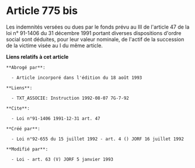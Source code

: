 # Article 775 bis

Les indemnités versées ou dues par le fonds prévu au III de l'article 47 de la loi n° 91-1406 du 31 décembre 1991 portant
diverses dispositions d'ordre social sont déduites, pour leur valeur nominale, de l'actif de la succession de la victime
visée au I du même article.

**Liens relatifs à cet article**

	**Abrogé par**:

	  - Article incorporé dans l'édition du 18 août 1993

	**Liens**:

	  - TXT_ASSOCIE: Instruction 1992-08-07 7G-7-92

	**Cite**:

	  - Loi n°91-1406 1991-12-31 art. 47

	**Créé par**:

	  - Loi n°92-655 du 15 juillet 1992 - art. 4 () JORF 16 juillet 1992

	**Modifié par**:

	  - Loi - art. 63 (V) JORF 5 janvier 1993
